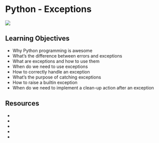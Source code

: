 # Python - Exceptions

![](https://files.realpython.com/media/try_except_else_finally.a7fac6c36c55.png)

## Learning Objectives
- Why Python programming is awesome
- What’s the difference between errors and exceptions
- What are exceptions and how to use them
- When do we need to use exceptions
- How to correctly handle an exception
- What’s the purpose of catching exceptions
- How to raise a builtin exception
- When do we need to implement a clean-up action after an exception

## Resources
*
*
*
*
*
